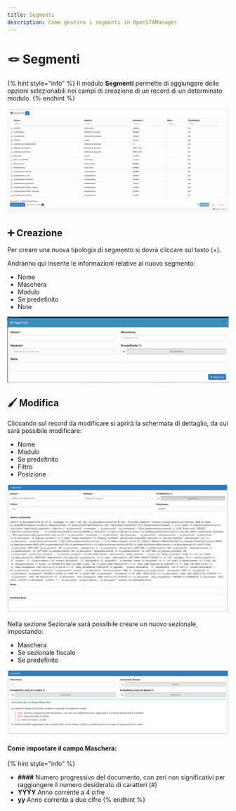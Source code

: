 ```yaml
---
title: Segmenti
description: Come gestire i segmenti in OpenSTAManager
---
```


# 🪢 Segmenti

{% hint style="info" %}
Il modulo **Segmenti** permette di aggiungere delle opzioni selezionabili nei campi di creazione di un record di un determinato modulo.
{% endhint %}

![](<../../.gitbook/assets/image (82).png>)

## ➕ Creazione

Per creare una nuova tipologia di segmento si dovrà cliccare sul tasto (+).

Andranno qui inserite le informazioni relative al nuovo segmento:

* Nome
* Maschera
* Modulo
* Se predefinito
* Note

![](<../../.gitbook/assets/image (23).png>)

## 🖌️ Modifica

Cliccando sul record da modificare si aprirà la schermata di dettaglio, da cui sarà possibile modificare:

* Nome
* Modulo
* Se predefinito
* Filtro
* Posizione

![](<../../.gitbook/assets/image (44).png>)

Nella sezione Sezionale sarà possibile creare un nuovo sezionale, impostando:

* Maschera
* Se sezionale fiscale
* Se predefinito

![](<../../.gitbook/assets/image (59).png>)

#### Come impostare il campo Maschera:

{% hint style="info" %}
* **####** Numero progressivo del documento, con zeri non significativi per raggiungere il numero desiderato di caratteri (#)
* **YYYY** Anno corrente a 4 cifre
* **yy** Anno corrente a due cifre
{% endhint %}
